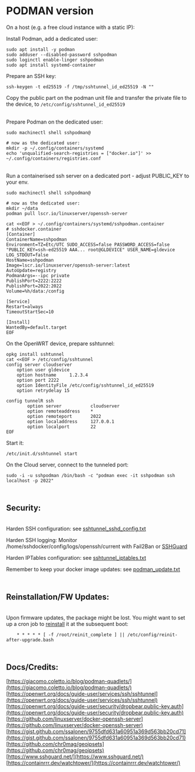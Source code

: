 PODMAN version
==========

On a host (e.g. a free cloud instance with a static IP):

Install Podman, add a dedicated user:

    sudo apt install -y podman
    sudo adduser --disabled-password sshpodman
    sudo loginctl enable-linger sshpodman
    sudo apt install systemd-container


Prepare an SSH key:

    ssh-keygen -t ed25519 -f /tmp/sshtunnel_id_ed25519 -N ""

Copy the public part on the podman unit file and transfer the private file to the device, to `/etc/config/sshtunnel_id_ed25519`

\
Prepare Podman on the dedicated user:

    sudo machinectl shell sshpodman@

    # now as the dedicated user:
    mkdir -p ~/.config/containers/systemd
    echo 'unqualified-search-registries = ["docker.io"]' >> ~/.config/containers/registries.conf

\
Run a containerised ssh server on a dedicated port - adjust PUBLIC_KEY to your env.

    sudo machinectl shell sshpodman@
    
    # now as the dedicated user:
    mkdir ~/data
    podman pull lscr.io/linuxserver/openssh-server
    
    cat <<EOF > ~/.config/containers/systemd/sshpodman.container
    # sshdocker.container
    [Container]
    ContainerName=sshpodman
    Environment=TZ=Etc/UTC SUDO_ACCESS=false PASSWORD_ACCESS=false "PUBLIC_KEY=ssh-ed25519 AAA... root@GLDEVICE" USER_NAME=gldevice LOG_STDOUT=false
    HostName=sshpodman
    Image=lscr.io/linuxserver/openssh-server:latest
    AutoUpdate=registry
    PodmanArgs=--ipc private
    PublishPort=2222:2222
    PublishPort=2022:2022
    Volume=%h/data:/config
    
    [Service]
    Restart=always
    TimeoutStartSec=10
    
    [Install]
    WantedBy=default.target
    EOF


On the OpenWRT device, prepare sshtunnel:

    opkg install sshtunnel
    cat <<EOF > /etc/config/sshtunnel
    config server cloudserver
        option user gldevice
        option hostname     1.2.3.4
        option port 2222
        option IdentityFile /etc/config/sshtunnel_id_ed25519
        option retrydelay 15
    
    config tunnelR ssh
            option server           cloudserver
            option remoteaddress    *
            option remoteport       2022
            option localaddress     127.0.0.1
            option localport        22
    EOF

Start it:

    /etc/init.d/sshtunnel start

On the Cloud server, connect to the tunneled port:

    sudo -i -u sshpodman /bin/bash -c "podman exec -it sshpodman ssh localhost -p 2022"

\
Security:
-------------

\
Harden SSH configuration: see [sshtunnel_sshd_config.txt](./sshtunnel_sshd_config.txt)

Harden SSH logging: Monitor /home/sshdocker/config/logs/openssh/current with Fail2Ban or [SSHGuard](./sshtunnel_sshguard.txt)

Harden IPTables configuration: see [sshtunnel_iptables.txt](./sshtunnel_iptables.txt)

Remember to keep your docker image updates: see [podman_update.txt](./podman_update.txt)

\
Reinstallation/FW Updates:
-------------

\
Upon firmware updates, the package might be lost. You might want to set up a cron job to [reinstall](../reinit-after-upgrade/reinit-after-upgrade.sh) it at the subsequent boot:

        * * * * * [ -f /root/reinit_complete ] || /etc/config/reinit-after-upgrade.bash


\
Docs/Credits:
-------------
[https://giacomo.coletto.io/blog/podman-quadlets/](https://giacomo.coletto.io/blog/podman-quadlets/)
\
[https://openwrt.org/docs/guide-user/services/ssh/sshtunnel](https://openwrt.org/docs/guide-user/services/ssh/sshtunnel)
\
[https://openwrt.org/docs/guide-user/security/dropbear.public-key.auth](https://openwrt.org/docs/guide-user/security/dropbear.public-key.auth)
\
[https://github.com/linuxserver/docker-openssh-server](https://github.com/linuxserver/docker-openssh-server)
\
[https://gist.github.com/ssalonen/9755dfd631a60951a369d563bb20cd71](https://gist.github.com/ssalonen/9755dfd631a60951a369d563bb20cd71)
\
[https://github.com/chr0mag/geoipsets](https://github.com/chr0mag/geoipsets)
\
[https://www.sshguard.net/](https://www.sshguard.net/)
\
[https://containrrr.dev/watchtower/](https://containrrr.dev/watchtower/)
